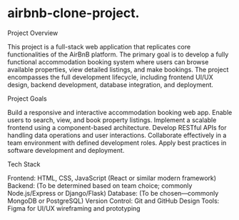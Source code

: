 # airbnb-clone-project.
Project Overview

This project is a full-stack web application that replicates core functionalities of the AirBnB platform. The primary goal is to develop a fully functional accommodation booking system where users can browse available properties, view detailed listings, and make bookings. The project encompasses the full development lifecycle, including frontend UI/UX design, backend development, database integration, and deployment.

Project Goals

Build a responsive and interactive accommodation booking web app.
Enable users to search, view, and book property listings.
Implement a scalable frontend using a component-based architecture.
Develop RESTful APIs for handling data operations and user interactions.
Collaborate effectively in a team environment with defined development roles.
Apply best practices in software development and deployment.

Tech Stack

Frontend: HTML, CSS, JavaScript (React or similar modern framework)
Backend: (To be determined based on team choice; commonly Node.js/Express or Django/Flask)
Database: (To be chosen—commonly MongoDB or PostgreSQL)
Version Control: Git and GitHub
Design Tools: Figma for UI/UX wireframing and prototyping
